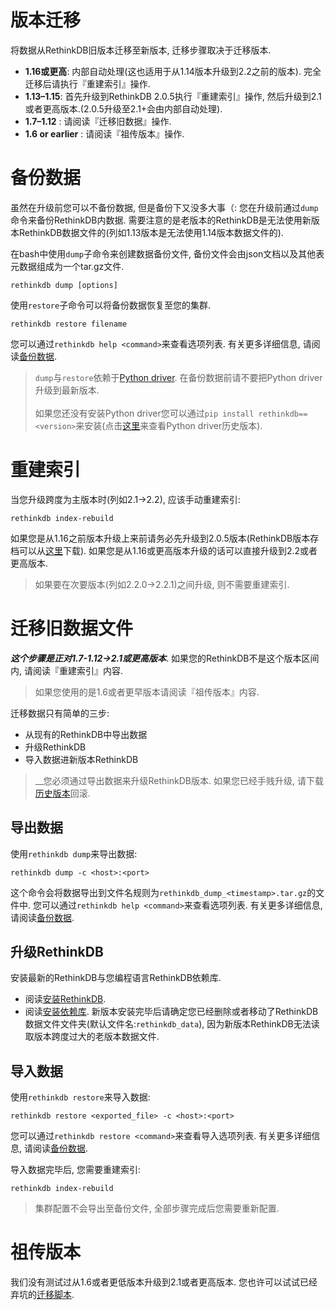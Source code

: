 # 版本迁移
将数据从RethinkDB旧版本迁移至新版本, 迁移步骤取决于迁移版本.
* __1.16或更高__: 内部自动处理(这也适用于从1.14版本升级到2.2之前的版本). 完全迁移后请执行『重建索引』操作.
* __1.13–1.15__: 首先升级到RethinkDB 2.0.5执行『重建索引』操作, 然后升级到2.1或者更高版本.(2.0.5升级至2.1+会由内部自动处理).
* __1.7–1.12__ : 请阅读『迁移旧数据』操作.
* __1.6 or earlier__ : 请阅读『祖传版本』操作.

# 备份数据
虽然在升级前您可以不备份数据, 但是备份下又没多大事（:
您在升级前通过`dump`命令来备份RethinkDB内数据. 
需要注意的是老版本的RethinkDB是无法使用新版本RethinkDB数据文件的(列如1.13版本是无法使用1.14版本数据文件的).

在bash中使用`dump`子命令来创建数据备份文件, 备份文件会由json文档以及其他表元数据组成为一个tar.gz文件.
```
rethinkdb dump [options]
```
使用`restore`子命令可以将备份数据恢复至您的集群.
```
rethinkdb restore filename
```
您可以通过`rethinkdb help <command>`来查看选项列表. 有关更多详细信息, 请阅读[备份数据](/docs/5-4).

> `dump`与`restore`依赖于[Python driver](https://www.rethinkdb.com/docs/install-drivers/python/). 在备份数据前请不要把Python driver升级到最新版本.<br/><br/>
> 如果您还没有安装Python driver您可以通过`pip install rethinkdb==<version>`来安装(点击[这里](https://pypi.python.org/pypi/rethinkdb)来查看Python driver历史版本).

# 重建索引
当您升级跨度为主版本时(列如2.1->2.2), 应该手动重建索引:
```
rethinkdb index-rebuild
```
如果您是从1.16之前版本升级上来前请务必先升级到2.0.5版本(RethinkDB版本存档可以从[这里](https://drethinkdb.x-speed.cc/)下载).
如果您是从1.16或更高版本升级的话可以直接升级到2.2或者更高版本.
> 如果要在次要版本(列如2.2.0->2.2.1)之间升级, 则不需要重建索引.

# 迁移旧数据文件
___这个步骤是正对1.7-1.12->2.1或更高版本___. 如果您的RethinkDB不是这个版本区间内, 请阅读『重建索引』内容.

> 如果您使用的是1.6或者更早版本请阅读『祖传版本』内容.

迁移数据只有简单的三步:
* 从现有的RethinkDB中导出数据
* 升级RethinkDB
* 导入数据进新版本RethinkDB

> __您必须通过导出数据来升级RethinkDB版本. 如果您已经手贱升级, 请下载[历史版本](https://drethinkdb.x-speed.cc/)回滚.

## 导出数据
使用`rethinkdb dump`来导出数据:
```
rethinkdb dump -c <host>:<port>
```
这个命令会将数据导出到文件名规则为`rethinkdb_dump_<timestamp>.tar.gz`的文件中.
您可以通过`rethinkdb help <command>`来查看选项列表. 有关更多详细信息, 请阅读[备份数据](/docs/5-4).

## 升级RethinkDB
安装最新的RethinkDB与您编程语言RethinkDB依赖库.
* 阅读[安装RethinkDB](/docs/1-0).
* 阅读[安装依赖库](/docs/1-2).
新版本安装完毕后请确定您已经删除或者移动了RethinkDB数据文件文件夹(默认文件名:`rethinkdb_data`), 因为新版本RethinkDB无法读取版本跨度过大的老版本数据文件.

## 导入数据
使用`rethinkdb restore`来导入数据:
```
rethinkdb restore <exported_file> -c <host>:<port>
```
您可以通过`rethinkdb restore <command>`来查看导入选项列表. 有关更多详细信息, 请阅读[备份数据](/docs/5-4).

导入数据完毕后, 您需要重建索引:
```
rethinkdb index-rebuild
```

> 集群配置不会导出至备份文件, 全部步骤完成后您需要重新配置.

# 祖传版本
我们没有测试过从1.6或者更低版本升级到2.1或者更高版本. 您也许可以试试已经弃坑的[迁移脚本](https://github.com/rethinkdb/rethinkdb/tree/02b4f29e1e7f15b3edffcb68bf015578ec5783ab/scripts/migration).
